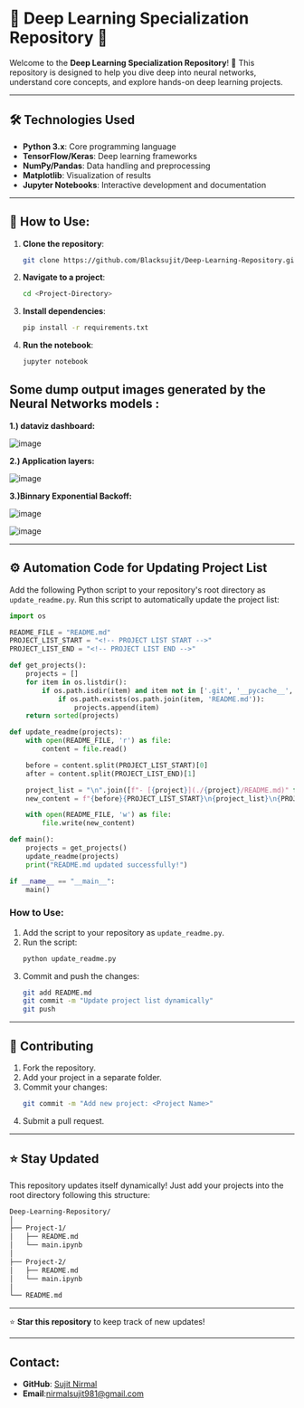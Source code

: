 # 🌟 Deep Learning Specialization Repository 🌟

Welcome to the **Deep Learning Specialization Repository**! 🚀 This repository is designed to help you dive deep into neural networks, understand core concepts, and explore hands-on deep learning projects.




---

## 🛠️ Technologies Used

- **Python 3.x**: Core programming language
- **TensorFlow/Keras**: Deep learning frameworks
- **NumPy/Pandas**: Data handling and preprocessing
- **Matplotlib**: Visualization of results
- **Jupyter Notebooks**: Interactive development and documentation

---

## 🚀 How to Use:

1. **Clone the repository**:
   ```bash
   git clone https://github.com/Blacksujit/Deep-Learning-Repository.git
   ```
2. **Navigate to a project**:
   ```bash
   cd <Project-Directory>
   ```
3. **Install dependencies**:
   ```bash
   pip install -r requirements.txt
   ```
4. **Run the notebook**:
   ```bash
   jupyter notebook
   ```

## Some dump output images generated by the Neural Networks models :


**1.) dataviz dashboard:**

![image](https://github.com/user-attachments/assets/81969dfd-68c2-4b25-8708-d863a8f8b5fb)

**2.) Application layers:**

![image](https://github.com/user-attachments/assets/207e4673-dbeb-4f67-a0b8-d8201d4ffe08)

**3.)Binnary Exponential Backoff:**

![image](https://github.com/user-attachments/assets/21b470da-e2b6-4dcb-84f6-56827bba5999)

![image](https://github.com/user-attachments/assets/fafcc07b-f5ac-4918-9017-41a663c90d2a)


---

## ⚙️ Automation Code for Updating Project List
Add the following Python script to your repository's root directory as `update_readme.py`. Run this script to automatically update the project list:

```python
import os

README_FILE = "README.md"
PROJECT_LIST_START = "<!-- PROJECT LIST START -->"
PROJECT_LIST_END = "<!-- PROJECT LIST END -->"

def get_projects():
    projects = []
    for item in os.listdir():
        if os.path.isdir(item) and item not in ['.git', '__pycache__', '.github']:
            if os.path.exists(os.path.join(item, 'README.md')):
                projects.append(item)
    return sorted(projects)

def update_readme(projects):
    with open(README_FILE, 'r') as file:
        content = file.read()

    before = content.split(PROJECT_LIST_START)[0]
    after = content.split(PROJECT_LIST_END)[1]

    project_list = "\n".join([f"- [{project}](./{project}/README.md)" for project in projects])
    new_content = f"{before}{PROJECT_LIST_START}\n{project_list}\n{PROJECT_LIST_END}{after}"

    with open(README_FILE, 'w') as file:
        file.write(new_content)

def main():
    projects = get_projects()
    update_readme(projects)
    print("README.md updated successfully!")

if __name__ == "__main__":
    main()
```

### How to Use:
1. Add the script to your repository as `update_readme.py`.
2. Run the script:
   ```bash
   python update_readme.py
   ```
3. Commit and push the changes:
   ```bash
   git add README.md
   git commit -m "Update project list dynamically"
   git push
   ```

---

## 🤝 Contributing
1. Fork the repository.
2. Add your project in a separate folder.
3. Commit your changes:
   ```bash
   git commit -m "Add new project: <Project Name>"
   ```
4. Submit a pull request.

---

## ⭐ Stay Updated
This repository updates itself dynamically! Just add your projects into the root directory following this structure:
```bash
Deep-Learning-Repository/
│
├── Project-1/
│   ├── README.md
│   └── main.ipynb
│
├── Project-2/
│   ├── README.md
│   └── main.ipynb
│
└── README.md
```

---

⭐ **Star this repository** to keep track of new updates!

---

## Contact:
- **GitHub**: [Sujit Nirmal](https://github.com/Blacksujit)
- **Email**:nirmalsujit981@gmail.com 
